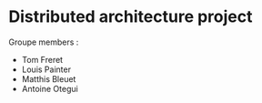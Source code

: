 # Distributed architecture project

Groupe members : 
- Tom Freret
- Louis Painter
- Matthis Bleuet
- Antoine Otegui
